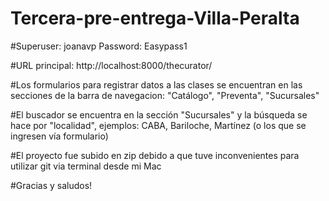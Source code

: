 # Tercera-pre-entrega-Villa-Peralta

#Superuser: joanavp  Password: Easypass1

#URL principal: http://localhost:8000/thecurator/

#Los formularios para registrar datos a las clases se encuentran en las secciones de la barra de navegacion: "Catálogo", "Preventa", "Sucursales"

#El buscador se encuentra en la sección "Sucursales" y la búsqueda se hace por "localidad", ejemplos: CABA, Bariloche, Martínez (o los que se ingresen vía formulario)

#El proyecto fue subido en zip debido a que tuve inconvenientes para utilizar git via terminal desde mi Mac

#Gracias y saludos!
